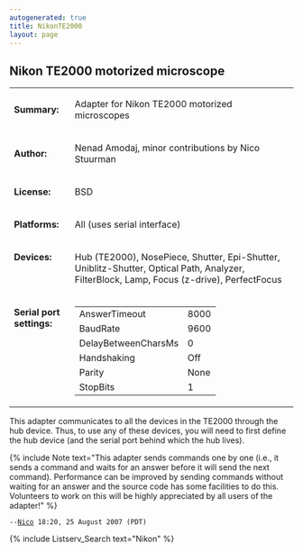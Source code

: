 ```yaml
---
autogenerated: true
title: NikonTE2000
layout: page
---
```


## Nikon TE2000 motorized microscope

<table>
<tr>
<td markdown="1">

**Summary:**

</td>
<td markdown="1">

Adapter for Nikon TE2000 motorized microscopes

</td>
</tr>
<tr>
<td markdown="1">

**Author:**

</td>
<td markdown="1">

Nenad Amodaj, minor contributions by Nico Stuurman

</td>
</tr>
<tr>
<td markdown="1">

**License:**

</td>
<td markdown="1">

BSD

</td>
</tr>
<tr>
<td markdown="1">

**Platforms:**

</td>
<td markdown="1">

All (uses serial interface)

</td>
</tr>
<tr>
<td markdown="1" valign='top'>

**Devices:**

</td>
<td markdown="1">

Hub (TE2000), NosePiece, Shutter, Epi-Shutter, Uniblitz-Shutter, Optical
Path, Analyzer, FilterBlock, Lamp, Focus (z-drive), PerfectFocus

</td>
</tr>
<tr>
<td markdown="1" valign=top>

**Serial port settings:**

</td>
<td markdown="1" valign=top>

|                     |      |
|---------------------|------|
| AnswerTimeout       | 8000 |
| BaudRate            | 9600 |
| DelayBetweenCharsMs | 0    |
| Handshaking         | Off  |
| Parity              | None |
| StopBits            | 1    |

</tr>
</table>

This adapter communicates to all the devices in the TE2000 through the
hub device. Thus, to use any of these devices, you will need to first
define the hub device (and the serial port behind which the hub lives).

{% include Note text="This adapter sends commands one by one (i.e., it sends a command and waits for an answer before it will send the next command). Performance can be improved by sending commands without waiting for an answer and the source code has some facilities to do this.  Volunteers to work on this will be highly appreciated by all users of the adapter!" %}

`--`[`Nico`](User:Nico "wikilink")` 18:20, 25 August 2007 (PDT)`

{% include Listserv_Search text="Nikon" %}

